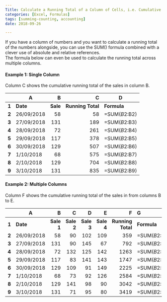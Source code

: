 ```yaml
---
Title: Calculate a Running Total of a Column of Cells, i.e. Cumulative Total
categories: [Excel, Formulas]
tags: [summing-counting, accounting] 
date: 2018-09-26

---
```


If you have a column of numbers and you want to calculate a running total of the numbers alongside, you can use the SUM() formula combined with a clever use of absolute and relative references.  
The formula below can even be used to calculate the running total across multiple columns.  

#### Example 1: Single Column  
Column C shows the cumulative running total of the sales in column B.  

|       | A          | B        | C                 | D             |
|-------|------------|---------:|------------------:|---------------|
| **1** | **Date**   | **Sale** | **Running Total** | **Formula**   |
| **2** | 26/09/2018 | 58       | 58                | =SUM($B$2:B2) |
| **3** | 27/09/2018 | 131      | 189               | =SUM($B$2:B3) |
| **4** | 28/09/2018 | 72       | 261               | =SUM($B$2:B4) |
| **5** | 29/09/2018 | 117      | 378               | =SUM($B$2:B5) |
| **6** | 30/09/2018 | 129      | 507               | =SUM($B$2:B6) |
| **7** | 1/10/2018  | 68       | 575               | =SUM($B$2:B7) |
| **8** | 2/10/2018  | 129      | 704               | =SUM($B$2:B8) |
| **9** | 3/10/2018  | 131      | 835               | =SUM($B$2:B9) |


#### Example 2: Multiple Columns   
Column F shows the cumulative running total of the sales in from columns B to E.  

|       | A          | B      | C      | D      | E      | F             | G             |
|-------|------------|-------:|-------:|-------:|-------:|--------------:|:--------------|
| **1** | **Date**   | **Sale 1** | **Sale 2** | **Sale 3** | **Sale 4** | **Running Total** | **Formula**  |
| **2** | 26/09/2018 | 58     | 90     | 102    | 109    | 359           | =SUM($B$2:E2) |
| **3** | 27/09/2018 | 131    | 90     | 145    | 67     | 792           | =SUM($B$2:E3) |
| **4** | 28/09/2018 | 72     | 132    | 125    | 142    | 1263          | =SUM($B$2:E4) |
| **5** | 29/09/2018 | 117    | 83     | 141    | 143    | 1747          | =SUM($B$2:E5) |
| **6** | 30/09/2018 | 129    | 109    | 91     | 149    | 2225          | =SUM($B$2:E6) |
| **7** | 1/10/2018  | 68     | 73     | 92     | 126    | 2584          | =SUM($B$2:E7) |
| **8** | 2/10/2018  | 129    | 141    | 98     | 90     | 3042          | =SUM($B$2:E8) |
| **9** | 3/10/2018  | 131    | 71     | 95     | 80     | 3419          | =SUM($B$2:E9) |
